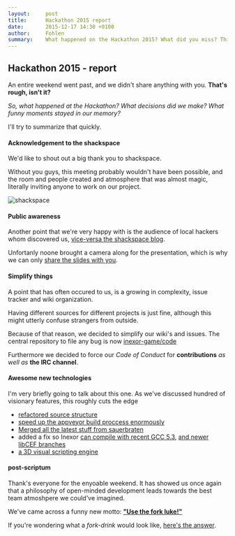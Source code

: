 ```yaml
---
layout:     post
title:      Hackathon 2015 report
date:       2015-12-17 14:30 +0100
author:     Fohlen
summary:    What happened on the Hackathon 2015? What did you miss? This blog post summarizes everything you need to know.
---
```


## Hackathon 2015 - report
An entire weekend went past, and we didn't share anything with you. **That's rough, isn't it?**

*So, what happened at the Hackathon? What decisions did we make? What funny moments stayed in our memory?*

I'll try to summarize that quickly.

#### Acknowledgement to the shackspace
We'd like to shout out a big thank you to shackspace.

Without you guys, this meeting probably wouldn't have been possible, and the room and people created and atmosphere that was almost magic, literally inviting anyone to work on our project.

![shackspace](https://scontent-frt3-1.cdninstagram.com/hphotos-xpf1/t51.2885-15/e35/12362163_998540253525753_1623989523_n.jpg)

#### Public awareness
Another point that we're very happy with is the audience of local hackers whom discovered us, [vice-versa the shackspace blog](http://shackspace.de/wp-run.php/).

Unfortanly noone brought a camera along for the presentation, which is why we can only [share the slides with you](https://www.adrive.com/public/4Vxjrv/slides-hackathon2015.html).

#### Simplify things
A point that has often occured to us, is a growing in complexity, issue tracker and wiki organization.

Having different sources for different projects is just fine, although this might utterly confuse strangers from outside.

Because of that reason, we decided to simplify our wiki's and issues. The central repository to file any bug is now [inexor-game/code](https://github.com/inexor-game/code)

Furthermore we decided to force our *Code of Conduct* for **contributions** *as well as* **the IRC channel**.

#### Awesome new technologies
I'm very briefly going to talk about this one. As we've discussed hundred of visionary features, this roughly cuts the edge

* [refactored source structure](https://github.com/inexor-game/code/pull/249)
* [speed up the appveyor build proccess enormously](https://github.com/inexor-game/code/pull/252)
* [Merged all the latest stuff from sauerbraten](https://github.com/inexor-game/code/pull/252)
* added a fix so Inexor [can compile with recent GCC 5.3](https://github.com/inexor-game/code/pull/253), [and newer libCEF branches](https://github.com/inexor-game/code/issues/271)
* [a 3D visual scripting engine](https://github.com/inexor-game/code/tree/hanni/3DVisualScripting)

#### post-scriptum
Thank's everyone for the enyoable weekend. It has showed us once again that a philosophy of open-minded development leads towards the best team atmoshpere we could've imagined.

We've came across a funny new  motto: [**"Use the fork luke!"**](https://octodex.github.com/images/octobiwan.jpg)

If you're wondering what a *fork-drink* would look like, [here's the answer](http://cube2load.tk/12388090_906357489459889_1934928475_n.jpg).
